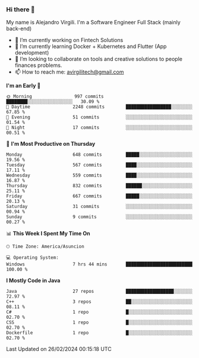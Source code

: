 ### Hi there 👋

My name is Alejandro Virgili. I'm a Software Engineer Full Stack (mainly back-end)


- 🔭 I’m currently working on Fintech Solutions
- 🌱 I’m currently learning Docker + Kubernetes and Flutter (App development)
- 👯 I’m looking to collaborate on tools and creative solutions to people finances problems.
- 📫 How to reach me: avirgilitech@gmail.com
  
<!--START_SECTION:waka-->
**I'm an Early 🐤** 

```text
🌞 Morning                997 commits         ████████░░░░░░░░░░░░░░░░░   30.09 % 
🌆 Daytime                2248 commits        █████████████████░░░░░░░░   67.85 % 
🌃 Evening                51 commits          ░░░░░░░░░░░░░░░░░░░░░░░░░   01.54 % 
🌙 Night                  17 commits          ░░░░░░░░░░░░░░░░░░░░░░░░░   00.51 % 
```
📅 **I'm Most Productive on Thursday** 

```text
Monday                   648 commits         █████░░░░░░░░░░░░░░░░░░░░   19.56 % 
Tuesday                  567 commits         ████░░░░░░░░░░░░░░░░░░░░░   17.11 % 
Wednesday                559 commits         ████░░░░░░░░░░░░░░░░░░░░░   16.87 % 
Thursday                 832 commits         ██████░░░░░░░░░░░░░░░░░░░   25.11 % 
Friday                   667 commits         █████░░░░░░░░░░░░░░░░░░░░   20.13 % 
Saturday                 31 commits          ░░░░░░░░░░░░░░░░░░░░░░░░░   00.94 % 
Sunday                   9 commits           ░░░░░░░░░░░░░░░░░░░░░░░░░   00.27 % 
```


📊 **This Week I Spent My Time On** 

```text
🕑︎ Time Zone: America/Asuncion

💻 Operating System: 
Windows                  7 hrs 44 mins       █████████████████████████   100.00 % 
```

**I Mostly Code in Java** 

```text
Java                     27 repos            ██████████████████░░░░░░░   72.97 % 
C++                      3 repos             ██░░░░░░░░░░░░░░░░░░░░░░░   08.11 % 
C#                       1 repo              █░░░░░░░░░░░░░░░░░░░░░░░░   02.70 % 
CSS                      1 repo              █░░░░░░░░░░░░░░░░░░░░░░░░   02.70 % 
Dockerfile               1 repo              █░░░░░░░░░░░░░░░░░░░░░░░░   02.70 % 
```




 Last Updated on 26/02/2024 00:15:18 UTC
<!--END_SECTION:waka-->
